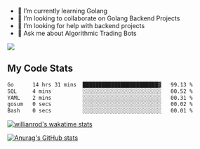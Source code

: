 
- 🌱 I’m currently learning Golang
- 👯 I’m looking to collaborate on Golang Backend Projects
- 🤔 I’m looking for help with backend projects
- 💬 Ask me about Algorithmic Trading Bots

![](https://github-profile-trophy.vercel.app/?username=kevinbarrero)

## My Code Stats

<!--START_SECTION:waka-->

```txt
Go      14 hrs 31 mins  ████████████████████████▓   99.13 %
SQL     4 mins          ░░░░░░░░░░░░░░░░░░░░░░░░░   00.52 %
YAML    2 mins          ░░░░░░░░░░░░░░░░░░░░░░░░░   00.31 %
gosum   0 secs          ░░░░░░░░░░░░░░░░░░░░░░░░░   00.02 %
Bash    0 secs          ░░░░░░░░░░░░░░░░░░░░░░░░░   00.01 %
```

<!--END_SECTION:waka-->

[![willianrod's wakatime stats](https://github-readme-stats.vercel.app/api/wakatime?username=holdandup&layout=compact&theme=react&custom_title=Wakatime%20All%20Time%20Stats&langs_count=8)](https://github.com/anuraghazra/github-readme-stats)

[![Anurag's GitHub stats](https://github-readme-stats.vercel.app/api?username=Kevinbarrero)](https://github.com/anuraghazra/github-readme-stats)





